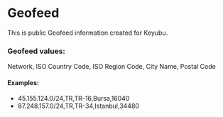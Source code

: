 # Geofeed
This is public Geofeed information created for Keyubu.

### Geofeed values:
Network, ISO Country Code, ISO Region Code, City Name, Postal Code

#### Examples:
- 45.155.124.0/24,TR,TR-16,Bursa,16040
- 87.248.157.0/24,TR,TR-34,Istanbul,34480
